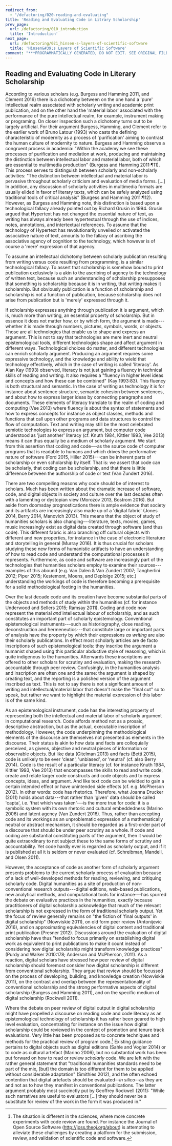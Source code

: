 ```yaml
---
redirect_from:
  - "/defactoring/020-reading-and-evaluating"
title: 'Reading and Evaluating Code in Litrary Scholarship'
prev_page:
  url: /defactoring/010_introduction
  title: 'Introduction'
next_page:
  url: /defactoring/021_hinsen-s-layers-of-scientific-software
  title: 'Hinsen&#39;s Layers of Scientific Software'
comment: "***PROGRAMMATICALLY GENERATED, DO NOT EDIT. SEE ORIGINAL FILES IN /content***"
---
```

## Reading and Evaluating Code in Literary Scholarship

According to various scholars (e.g. Burgess and Hamming 2011, and
Clement 2016) there is a dichotomy between on the one hand a 'pure'
intellectual realm associated with scholarly writing and academic print
publication, and on the other hand the 'material labor' associated with
the performance of the pure intellectual realm, for example, instrument
making or programing. On closer inspection such a dichotomy turns out to
be largely artificial. For their argument Burgess, Hamming, and Clement
refer to the earlier work of Bruno Latour (1993) who casts the defining
characteristic of modernity as a process of 'purification' aiming to
contrast the human culture of modernity to nature. Burgess and Hamming
observe a congruent process in academia: "Within the academy we see
these processes of purification and mediation at work, producing and
maintaining the distinction between intellectual labor and material
labor, both of which are essential to multimedia production" (Burgess
and Hamming 2011:¶11). This process serves to distinguish between
scholarly and non-scholarly activities: "The distinction between
intellectual and material labor is pervasive throughout scholarly
criticism and evaluation of media forms. \[...\] In addition, any
discussion of scholarly activities in multimedia formats are usually
elided in favor of literary texts, which can be safely analyzed using
traditional tools of critical analysis" (Burgess and Hamming 2011:¶12).
However, as Burgess and Hamming note, this distinction is based upon a
technological fallacy already pointed out by Richard Grusin in 1994.
Grusin argued that Hypertext has not changed the essential nature of
text, as writing has always already been hypertextual through the use of
indices, notes, annotations, and intertextual references. To assume that
the technology of Hypertext has revolutionarily unveiled or activated
the associative nature of text, amounts to the fallacy of ascribing the
associative agency of cognition to the technology, which however is of
course a 'mere' expression of that agency.

To assume an intellectual dichotomy between scholarly publication
resulting from writing versus code resulting from programming, is a
similar technological fallacy. To assert that scholarship is somehow
bound to print publication exclusively is a akin to the ascribing of
agency to the technology of written text, because such an understanding
of scholarship presupposes that something is scholarship because it is
in writing, that writing makes it scholarship. But obviously publication
is a function of scholarship and scholarship is not a function of
publication, because scholarship does not arise from publication but is
'merely' expressed through it.

If scholarship expresses anything through publication it is argument,
which is, much more than writing, an essential property of scholarship.
But in essence it does not matter how, or by which form, the argument is
made---whether it is made through numbers, pictures, symbols, words, or
objects. Those are all technologies that enable us to shape and express
an argument. This is not to say that technologies are mere inert and
neutral epistemological tools, different technologies shape and affect
argument in different ways. Technological choices do matter, and
different technologies can enrich scholarly argument. Producing an
argument requires some expressive technology, and the knowledge and
ability to wield that technology effectively, which in the case of
writing is called 'literacy'. As Alan Kay (1993) observed, literacy is
not just gaining a fluency in technical skills of reading and writing.
It also requires a "fluency in higher level ideas and concepts and how
these can be combined" (Kay 1993:83). This fluency is both structural
and semantic. In the case of writing as technology it is for instance
about sentence structure, semantic cohesion between sentences, and about
how to express larger ideas by connecting paragraphs and documents.
These elements of literacy translate to the realm of coding and
computing (Vee 2013) where fluency is about the syntax of statements and
how to express concepts for instance as object classes, methods and
functions that call upon other programs and data structures to control
the flow of computation. Text and writing may still be the most
celebrated semiotic technologies to express an argument, but computer
code understood as 'just another' literacy (cf. Knuth 1984, Kittler
1993, Vee 2013) means it can thus equally be a medium of scholarly
argument. We start from this assertion that coding and code---as the
source code of computer programs that is readable to humans and which
drives the performative nature of software (Ford 2015, Hiller
2015)---can be inherent parts of scholarship or even scholarship by
itself. That is: we assert that code can be scholarly, that coding can
be scholarship, and that there is little difference between the
authorship of code or text (Van Zundert 2016).

There are two compelling reasons why code should be of interest to
scholars. Much has been written about the dramatic increase of software,
code, and digital objects in society and culture over the last decades
often with a lamenting or dystopian view (Morozov 2013, Bostrom 2016).
But aside from doomsday prognostications there is ample evidence that
society and its artifacts are increasingly also made up of a 'digital
fabric' (Jones 2014, Berry 2014, Manovich 2013). This means that the
object of study of humanities scholars is also changing---literature,
texts, movies, games, music increasingly exist as digital data created
through software (and thus code). This different fabric is also
branching off cultural objects with different and new properties, for
instance in the case of electronic literature and storytelling in
general (Murray 2016). It is thus crucial for scholars studying these
new forms of humanistic artifacts to have an understanding of how to
read code and understand the computational processes it represents.
Furthermore, as code and software are increasingly part of the
technologies that humanities scholars employ to examine their
sources---examples of this abound (e.g. Van Dalen & Van Zundert 2007;
Tangherlini 2012; Piper 2015; Kestemont, Moens, and Deploige 2015; etc.)
understanding the workings of code is therefore becoming a prerequisite
for a solid methodological footing in the humanities.

Over the last decade code and its creation have become substantial parts
of the objects and methods of study within the humanities (cf. for
instance Underwood and Sellers 2015; Ramsay 2011). Coding and code now
represent the material *and* intellectual labour of scholarship, and as
such constitutes an important part of scholarly epistemology.
Conventional epistemological instruments---such as historiography, close
reading, deconstruction and hermeneutics---that constitute large or
important parts of analysis have the property by which their expressions
*as writing* are also their scholarly publications. In effect most
scholarly articles are de facto inscriptions of such epistemological
tools: they inscribe the argument a humanist shaped using this
particular abductive style of reasoning, which is quite indigenous to
the humanities. Afterwards these inscriptions are offered to other
scholars for scrutiny and evaluation, making the research accountable
through peer review. Confusingly, in the humanities analysis and
inscription are often one and the same: the argument is shaped by
creating text, and the reporting is a polished version of the argument
inscribed as text. This is not to say there is not a significant amount
of writing and intellectual/material labor that doesn't make the "final
cut" so to speak, but rather we want to highlight the material
expression of this labor is of the same kind.

As an epistemological instrument, code has the interesting property of
representing both the intellectual and material labor of scholarly
argument in computational research. Code affords method not as a
prosaic, descriptive abstraction, but as the actual, executable
inscription of methodology. However, the code underpinning the
methodological elements of the discourse are themselves not presented as
elements in the discourse. Their status is akin to how data and facts
are colloquially perceived, as givens, objective and neutral pieces of
information or observable objects. But like data (Gitelman 2013) and
facts (Betti 2015), code is unlikely to be ever 'clean', 'unbiased', or
'neutral' (cf. also Berry 2014). Code is the result of a particular
literacy (cf. for instance Knuth 1984, Kittler 1993, Vee 2013) that
encompasses the skills to read and write code, create and relate larger
code constructs and code objects and to express concepts, ideas, and
argument. And like text code can be wielded to gain a certain intended
effect or have unintended side effects (cf. e.g. McPherson 2012). In
other words: code has rhetorics. Therefore, what Joanna Drucker (2011)
holds about data---that rather than 'given' data should be called
'capta', i.e. 'that which was taken'---is the more true for code: it is
a symbolic system with its own rhetoric and cultural embeddedness
(Marino 2006) and latent agency (Van Zundert 2016). Thus, rather than
accepting code and its workings as an unproblematic expression of a
mathematically neutral or abstract mechanism, it should be regarded as a
first-order part of a discourse that should be under peer scrutiny as a
whole. If code and coding are substantial constituting parts of the
argument, then it would be quite extraordinary to not subject these to
the same forms of scrutiny and accountability. Yet code hardly ever is
regarded as scholarly output, and if it is published at all it is seldom
or never evaluated (cf. Schreibman, Mandell, and Olsen 2011).

However, the acceptance of code as another form of scholarly argument
presents problems to the current scholarly process of evaluation because
of a lack of well-developed methods for reading, reviewing, and
critiquing scholarly code. Digital humanities as a site of production of
non-conventional research outputs---digital editions, web-based
publications, new analytical methods, and computational tools for
instance---has spurred the debate on evaluative practices in the
humanities, exactly because practitioners of digital scholarship
acknowledge that much of the relevant scholarship is not expressed in
the form of traditional scholarly output. Yet the focus of review
generally remains on "the fiction of 'final outputs' in digital
scholarship" (Nowviskie 2011), on old form peer review (Antonijevic
2016), and on approximating equivalencies of digital content and
traditional print publication (Presner 2012). Discussions around the
evaluation of digital scholarship have thus "tended to focus primarily
on establishing digital work as equivalent to print publications to make
it count instead of considering how digital scholarship might transform
knowledge practices" (Purdy and Walker 2010:178; Anderson and McPherson,
2011). As a reaction, digital scholars have stressed how peer review of
digital scholarship should foremost consider how digital scholarship is
different from conventional scholarship. They argue that review should
be focussed on the process of developing, building, and knowledge
creation (Nowviskie 2011), on the contrast and overlap between the
representationality of conventional scholarship and the strong
performative aspects of digital scholarship (Burgess and Hamming 2011),
and on the specific medium of digital scholarship (Rockwell 2011).

Where the debate on peer review of digital output in digital scholarship
might have propelled a discourse on reading code and code literacy as an
epistemological technology of scholarship it has rather been geared to
high level evaluation, concentrating for instance on the issue how
digital scholarship could be reviewed in the context of promotion and
tenure track evaluations. Very little has been proposed as to concrete
techniques and methods for the practical review of program code.[^1]
Existing guidance pertains to digital objects such as digital editions
(Sahle and Vogler 2014) or to code as cultural artefact (Marino 2006),
but no substantial work has been put forward on how to read or review
*scholarly* code. We are left with the rather general statement that
"traditional humanities standards need to be part of the mix, \[but\]
the domain is too different for them to be applied without considerable
adaptation" (Smithies 2012), and the often echoed contention that
digital artefacts should be evaluated--*in silico*--as they are and not
as to how they manifest in conventional publications. The latter
argument probably most succinctly put by Geoffrey Rockwell (2011):
"While such narratives are useful to evaluators \[...\] they should
never be a substitute for review of the work in the form it was produced
in."

[^1]: The situation is different in the sciences, where more concrete
    experiments with code review are found. For instance the Journal of
    Open Source Software (http://joss.theoj.org/about) is attempting to
    alleviate these challenges by creating a platform for the
    submission, review, and validation of scientific code and software.
